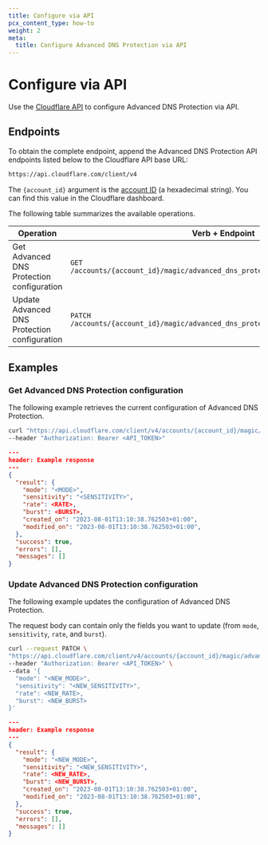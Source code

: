 ```yaml
---
title: Configure via API
pcx_content_type: how-to
weight: 2
meta:
  title: Configure Advanced DNS Protection via API
---
```


# Configure via API

Use the [Cloudflare API](https://developers.cloudflare.com/api/) to configure Advanced DNS Protection via API.

## Endpoints

To obtain the complete endpoint, append the Advanced DNS Protection API endpoints listed below to the Cloudflare API base URL:

```txt
https://api.cloudflare.com/client/v4
```

The `{account_id}` argument is the [account ID](/fundamentals/get-started/basic-tasks/find-account-and-zone-ids/) (a hexadecimal string). You can find this value in the Cloudflare dashboard.

The following table summarizes the available operations.

Operation | Verb + Endpoint
----------|----------------
Get Advanced DNS Protection configuration | `GET` `/accounts/{account_id}/magic/advanced_dns_protection/configs/dns_protection`
Update Advanced DNS Protection configuration | `PATCH` `/accounts/{account_id}/magic/advanced_dns_protection/configs/dns_protection`

## Examples

### Get Advanced DNS Protection configuration

The following example retrieves the current configuration of Advanced DNS Protection.

```bash
curl "https://api.cloudflare.com/client/v4/accounts/{account_id}/magic/advanced_dns_protection/configs/dns_protection" \
--header "Authorization: Bearer <API_TOKEN>"
```

```json
---
header: Example response
---
{
  "result": {
    "mode": "<MODE>",
    "sensitivity": "<SENSITIVITY>",
    "rate": <RATE>,
    "burst": <BURST>,
    "created_on": "2023-08-01T13:10:38.762503+01:00",
    "modified_on": "2023-08-01T13:10:38.762503+01:00",
  },
  "success": true,
  "errors": [],
  "messages": []
}
```

### Update Advanced DNS Protection configuration

The following example updates the configuration of Advanced DNS Protection.

The request body can contain only the fields you want to update (from `mode`, `sensitivity`, `rate`, and `burst`).

```bash
curl --request PATCH \
"https://api.cloudflare.com/client/v4/accounts/{account_id}/magic/advanced_dns_protection/configs/dns_protection" \
--header "Authorization: Bearer <API_TOKEN>" \
--data '{
  "mode": "<NEW_MODE>",
  "sensitivity": "<NEW_SENSITIVITY>",
  "rate": <NEW_RATE>,
  "burst": <NEW_BURST>
}'
```

```json
---
header: Example response
---
{
  "result": {
    "mode": "<NEW_MODE>",
    "sensitivity": "<NEW_SENSITIVITY>",
    "rate": <NEW_RATE>,
    "burst": <NEW_BURST>,
    "created_on": "2023-08-01T13:10:38.762503+01:00",
    "modified_on": "2023-08-01T13:10:38.762503+01:00",
  },
  "success": true,
  "errors": [],
  "messages": []
}
```